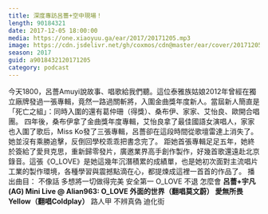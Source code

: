 ```yaml
---
title: 深度專訪呂薔+空中現場！
length: 90184321
date: 2017-12-05 18:00:00
media: https://one.xiaoyuu.ga/ear/2017/20171205.mp3
image: https://cdn.jsdelivr.net/gh/coxmos/cdn@master/ear/cover/20171205.jpeg
season: 2017
guid: a9018432120171205
category: podcast
---
```


今天1800，呂薔Amuyi說故事、唱歌給我們聽。這位泰雅族姑娘2012年曾經在獨立廠牌發過一張專輯，竟然一路過關斬將，入圍金曲獎年度新人。當屆新人簡直是「死亡之組」：同時入圍的還有葛仲珊（得獎）、桑布伊、家家、艾怡良、歐開合唱團。
四年後，桑布伊拿了金曲獎年度專輯，艾怡良拿了最佳國語女演唱人，家家也入圍了歌后，Miss Ko發了三張專輯，呂薔卻在這段時間從歌壇雷達上消失了。她並沒有乘勝追擊，反倒回學校乖乖把書念完了。
距她首張專輯足足五年，她終於簽給了愛貝克思，重新歸零發片，廣邀業界高手創作製作，好幾首歌還遠赴北京錄音。這張《O_LOVE》是她這幾年沉潛積累的成績單，也是她初次面對主流唱片工業的製作環境，各種學習與震撼點滴在心，都提煉成這裡一首首的作品了。
播出曲目：
不像話
多想將一切做得完美
安全第一
O_LOVE
不退
怎麼會
<strong>呂薔+宇凡(AG) Mini Live @ Alian963:
O_LOVE
外面的世界（翻唱莫文蔚）
愛無所畏
Yellow（翻唱Coldplay）</strong>
路人甲
不辨真偽
迪化街

